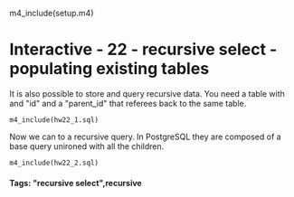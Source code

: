 
m4_include(setup.m4)

# Interactive - 22 - recursive select - populating existing tables 

It is also possible to store and query recursive data.   You need a table
with and "id" and a "parent_id" that referees back to the same table.

```
m4_include(hw22_1.sql)

```

Now we can to a recursive query.   In PostgreSQL they are composed of a base query
unironed with all the children.

```
m4_include(hw22_2.sql)
```

#### Tags: "recursive select",recursive

